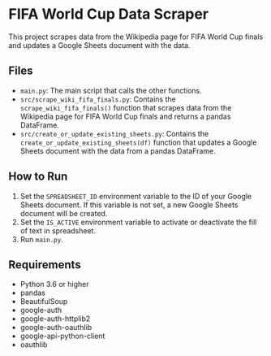 # FIFA World Cup Data Scraper

This project scrapes data from the Wikipedia page for FIFA World Cup finals and updates a Google Sheets document with the data.

## Files

- `main.py`: The main script that calls the other functions.
- `src/scrape_wiki_fifa_finals.py`: Contains the `scrape_wiki_fifa_finals()` function that scrapes data from the Wikipedia page for FIFA World Cup finals and returns a pandas DataFrame.
- `src/create_or_update_existing_sheets.py`: Contains the `create_or_update_existing_sheets(df)` function that updates a Google Sheets document with the data from a pandas DataFrame.

## How to Run

1. Set the `SPREADSHEET_ID` environment variable to the ID of your Google Sheets document. If this variable is not set, a new Google Sheets document will be created.
2. Set the `IS_ACTIVE` environment variable to activate or deactivate the fill of text in spreadsheet.
3. Run `main.py`.

## Requirements

- Python 3.6 or higher
- pandas
- BeautifulSoup
- google-auth
- google-auth-httplib2
- google-auth-oauthlib
- google-api-python-client
- oauthlib